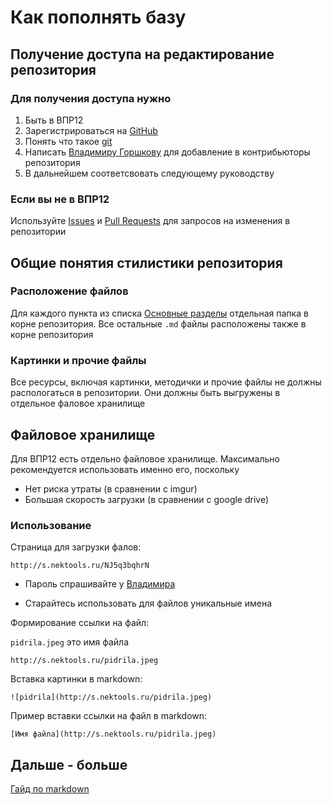 # Как пополнять базу

## Получение доступа на редактирование репозитория

### Для получения доступа нужно

1. Быть в ВПР12
2. Зарегистрироваться на [GitHub](https://github.com/signup)
3. Понять что такое [git](https://git-scm.com/book/ru/v2)
4. Написать [Владимиру Горшкову](https://vk.com/wkeep) для добавление в контрибьюторы репозитория
5. В дальнейшем соответсвовать следующему руководству

### Если вы не в ВПР12

Используйте [Issues](https://github.com/whitekeep/vpr12/issues) и [Pull Requests](https://github.com/whitekeep/vpr12/pulls) для запросов на изменения в репозитории

## Общие понятия стилистики репозитория

### Расположение файлов

Для каждого пункта из списка [Основные разделы](/README.md#основные-разделы) отдельная папка в корне репозитория. Все остальные `.md` файлы расположены также в корне репозитория

### Картинки и прочие файлы

Все ресурсы, включая картинки, методички и прочие файлы не должны распологаться в репозитории. Они должны быть выгружены в отдельное фаловое хранилище

## Файловое хранилище

Для ВПР12 есть отдельно файловое хранилище. Максимально рекомендуется использовать именно его, поскольку

- Нет риска утраты (в сравнении с imgur)
- Большая скорость загрузки (в сравнении с google drive)

### Использование

Страница для загрузки фалов:

```
http://s.nektools.ru/NJ5q3bqhrN
```

- Пароль спрашивайте у [Владимира](https://vk.com/wkeep)

- Старайтесь использовать для файлов уникальные имена

Формирование ссылки на файл:

`pidrila.jpeg` это имя файла

```
http://s.nektools.ru/pidrila.jpeg
```

Вставка картинки в markdown:

```
![pidrila](http://s.nektools.ru/pidrila.jpeg)
```

Пример вставки ссылки на файл в markdown:

```
[Имя файла](http://s.nektools.ru/pidrila.jpeg)
```

## Дальше - больше

[Гайд по markdown](https://docs.github.com/en/get-started/writing-on-github/getting-started-with-writing-and-formatting-on-github/basic-writing-and-formatting-syntax)
